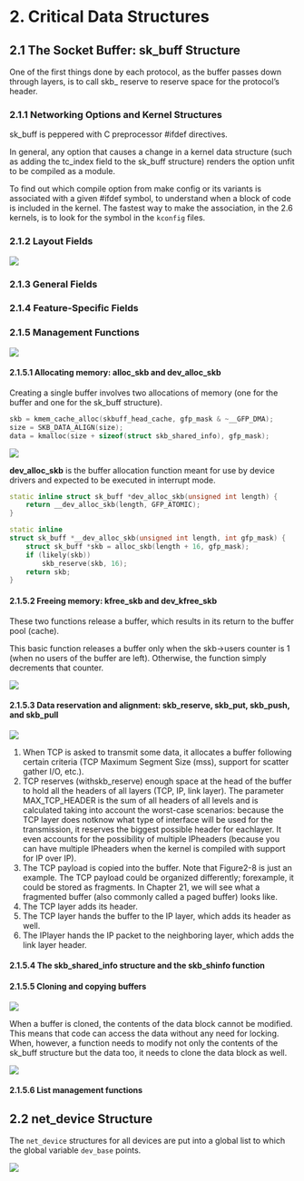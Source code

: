 # 2. Critical Data Structures
## 2.1 The Socket Buffer: sk_buff Structure
One of the first things done by each protocol, as the buffer passes down through layers, is to call skb_ reserve to reserve space for the protocol’s header.

### 2.1.1 Networking Options and Kernel Structures
sk_buff is peppered with C preprocessor #ifdef directives.

In general, any option that causes a change in a kernel data structure (such as adding the tc_index field to the sk_buff structure) renders the option unfit to be compiled as a module.

To find out which compile option from make config or its variants is associated with a given #ifdef symbol, to understand when a block of code is included in the kernel. The fastest way to make the association, in the 2.6 kernels, is to look for the symbol in the `kconfig` files.

### 2.1.2 Layout Fields

![](../Images/KernelNetwork/2.1.2-sk_buf_head.png)

### 2.1.3 General Fields

### 2.1.4 Feature-Specific Fields

### 2.1.5 Management Functions
![](../Images/KernelNetwork/2.1.5-skb-management.png)

#### 2.1.5.1 Allocating memory: alloc_skb and dev_alloc_skb

Creating a single buffer involves two allocations of memory (one for the buffer and one for the sk_buff structure).
```c++
skb = kmem_cache_alloc(skbuff_head_cache, gfp_mask & ~__GFP_DMA);
size = SKB_DATA_ALIGN(size);
data = kmalloc(size + sizeof(struct skb_shared_info), gfp_mask);
```
![](../Images/KernelNetwork/2.1.5.1-alloc_skb.png)

**dev_alloc_skb** is the buffer allocation function meant for use by device drivers and expected to be executed in interrupt mode.
```c++
static inline struct sk_buff *dev_alloc_skb(unsigned int length) {
    return __dev_alloc_skb(length, GFP_ATOMIC); 
}

static inline
struct sk_buff *__dev_alloc_skb(unsigned int length, int gfp_mask) {
    struct sk_buff *skb = alloc_skb(length + 16, gfp_mask);
    if (likely(skb))
        skb_reserve(skb, 16);
    return skb;
}
```

#### 2.1.5.2 Freeing memory: kfree_skb and dev_kfree_skb

These two functions release a buffer, which results in its return to the buffer pool (cache). 

This basic function releases a buffer only when the skb->users counter is 1 (when no users of the buffer are left). Otherwise, the function simply decrements that counter.

![](../Images/KernelNetwork/2.1.5.2-kfree_skb.png)

#### 2.1.5.3 Data reservation and alignment: skb_reserve, skb_put, skb_push, and skb_pull

![](../Images/KernelNetwork/2.1.5.3-skb-reservation-alignment.png)	

1. When TCP is asked to transmit some data, it allocates a buffer following certain criteria (TCP Maximum Segment Size (mss), support for scatter gather I/O, etc.).
2. TCP reserves (withskb_reserve) enough space at the head of the buffer to hold all the headers of all layers (TCP, IP, link layer). The parameter MAX_TCP_HEADER is the sum of all headers of all levels and is calculated taking into account the worst-case scenarios: because the TCP layer does notknow what type of interface will be used for the transmission, it reserves the biggest possible header for eachlayer. It even accounts for the possibility of multiple IPheaders (because you can have multiple IPheaders when the kernel is compiled with support for IP over IP).
3. The TCP payload is copied into the buffer. Note that Figure2-8 is just an example. The TCP payload could be organized differently; forexample, it could be stored as fragments. In Chapter 21, we will see what a fragmented buffer (also commonly called a paged buffer) looks like.
4. The TCP layer adds its header.
5. The TCP layer hands the buffer to the IP layer, which adds its header as well.
6. The IPlayer hands the IP packet to the neighboring layer, which adds the link layer header.

#### 2.1.5.4 The skb_shared_info structure and the skb_shinfo function

#### 2.1.5.5 Cloning and copying buffers

![](../Images/KernelNetwork/2.1.5.5-skb_clone.png)

When a buffer is cloned, the contents of the data block cannot be modified. This means that code can access the data without any need for locking. When, however, a function needs to modify not only the contents of the sk_buff structure but the data too, it needs to clone the data block as well.

![](../Images/KernelNetwork/2.1.5.5-pskb_copy-skb_copy.png)

#### 2.1.5.6 List management functions

## 2.2 net_device Structure

The `net_device` structures for all devices are put into a global list to which the global variable `dev_base` points.



![](../Images/KernelNetwork/2.3-files.png)